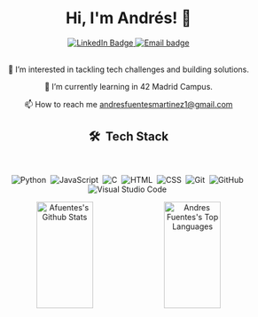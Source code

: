 <div align="center">
   	<h1 align="center">Hi, I'm Andrés! 👋​</h1>
    	<a href="https://www.linkedin.com/in/andres-fuentes-mart%C3%ADnez-57a6ba275">
		<img src="https://img.shields.io/badge/LinkedIn-0077B5?style=for-the-badge&logo=linkedin&logoColor=white" alt="LinkedIn Badge"/>
	</a>
	<a href="mailto:andresfuentesmartinez1@gmail.com">
		<img src="https://img.shields.io/badge/Gmail-D14836?style=for-the-badge&logo=gmail&logoColor=white" alt="Email badge"/>
	</a>
</div>
<br>
<div align="center">

👀 I’m interested in tackling tech challenges and building solutions.

🌱 I’m currently learning in 42 Madrid Campus.

📫 How to reach me andresfuentesmartinez1@gmail.com 

</div>

<div align="center">

<h2>🛠 &nbsp;Tech Stack</h2>
<br>

![Python](https://img.shields.io/badge/-Python-05122A?style=flat&logo=python)&nbsp;
![JavaScript](https://img.shields.io/badge/-JavaScript-05122A?style=flat&logo=javascript)&nbsp;
![C](https://img.shields.io/badge/-C-05122A?style=flat&logo=C&logoColor=A8B9CC)&nbsp;
![HTML](https://img.shields.io/badge/-HTML-05122A?style=flat&logo=HTML5)&nbsp;
![CSS](https://img.shields.io/badge/-CSS-05122A?style=flat&logo=CSS3&logoColor=1572B6)&nbsp;
![Git](https://img.shields.io/badge/-Git-05122A?style=flat&logo=git)&nbsp;
![GitHub](https://img.shields.io/badge/-GitHub-05122A?style=flat&logo=github)&nbsp;
![Visual Studio Code](https://img.shields.io/badge/-Visual%20Studio%20Code-05122A?style=flat&logo=visual-studio-code&logoColor=007ACC)&nbsp;	
</div>


<div align="center">
	<a width="100%"> 
	<a href="https://github.com/afuentes-dev"><img alt="Afuentes's Github Stats" src="https://denvercoder1-github-readme-stats.vercel.app/api?username=afuentes-dev&show_icons=true&include_all_commits=true&theme=react&bg_color=0D1117&title_color=fff&icon_color=79ff97&hide_border=true" height="192" width="45%"/></a>
	<a href="https://github.com/afuentes-dev"><img alt="Andres Fuentes's Top Languages" src="https://denvercoder1-github-readme-stats.vercel.app/api/top-langs/?username=afuentes-dev&langs_count=8&layout=compact&theme=react&bg_color=0D1117&title_color=fff&icon_color=79ff97&hide_border=true" height="192px" width="45%"/></a>
	</a>
</div>



<!--


	 ![Markdown](https://img.shields.io/badge/-Markdown-05122A?style=flat&logo=markdown)\
	![Java](https://img.shields.io/badge/-Java-05122A?style=flat&logo=Java&logoColor=FFA518)&nbsp;
	![C++](https://img.shields.io/badge/-C++-05122A?style=flat&logo=C%2B%2B&logoColor=00599C)&nbsp;
	![R (Statistics)](https://img.shields.io/badge/-R-05122A?style=flat&logo=R&logoColor=276DC3)\
	![React](https://img.shields.io/badge/-React-05122A?style=flat&logo=react)&nbsp;
	![Node.js](https://img.shields.io/badge/-Node.js-05122A?style=flat&logo=node.js)&nbsp;
	![Django](https://img.shields.io/badge/-Django-05122A?style=flat&logo=django&logoColor=092E20)&nbsp;
	![Flask](https://img.shields.io/badge/-Flask-05122A?style=flat&logo=flask)&nbsp;
	![Bootstrap](https://img.shields.io/badge/-Bootstrap-05122A?style=flat&logo=bootstrap&logoColor=563D7C)\
	![RStudio](https://img.shields.io/badge/-RStudio-05122A?style=flat&logo=rstudio)&nbsp;
	![Eclipse](https://img.shields.io/badge/-Eclipse-05122A?style=flat&logo=eclipse-ide&logoColor=2C2255)\
	![Illustrator](https://img.shields.io/badge/-Illustrator-05122A?style=flat&logo=adobe-illustrator)&nbsp;
	![Photoshop](https://img.shields.io/badge/-Photoshop-05122A?style=flat&logo=adobe-photoshop)&nbsp;
	![InDesign](https://img.shields.io/badge/-InDesign-05122A?style=flat&logo=adobe-indesign)
	<div align="center">
	[![afuentes's 42 stats](https://badge.mediaplus.ma/binary/afuentes)](https://github.com/oakoudad/badge42)
	</div>
-->
